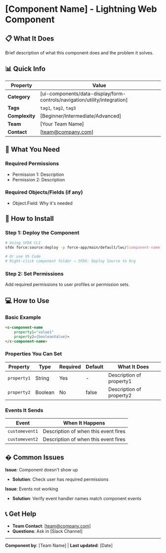 # [Component Name] - Lightning Web Component

## 📋 What It Does
Brief description of what this component does and the problem it solves.

## 📊 Quick Info

| Property | Value |
|----------|--------|
| **Category** | [ui-components/data-display/form-controls/navigation/utility/integration] |
| **Tags** | `tag1`, `tag2`, `tag3` |
| **Complexity** | [Beginner/Intermediate/Advanced] |
| **Team** | [Your Team Name] |
| **Contact** | [team@company.com] |

## 🔧 What You Need

### Required Permissions
- Permission 1: Description
- Permission 2: Description

### Required Objects/Fields (if any)
- Object.Field: Why it's needed

## 🚀 How to Install

### Step 1: Deploy the Component
```bash
# Using SFDX CLI
sfdx force:source:deploy -p force-app/main/default/lwc/[component-name] -u [your-org]

# Or use VS Code
# Right-click component folder → SFDX: Deploy Source to Org
```

### Step 2: Set Permissions
Add required permissions to user profiles or permission sets.

## 💻 How to Use

### Basic Example
```html
<c-component-name
    property1="value1"
    property2={booleanValue}>
</c-component-name>
```

### Properties You Can Set

| Property | Type | Required | Default | What It Does |
|----------|------|----------|---------|--------------|
| `property1` | String | Yes | - | Description of property1 |
| `property2` | Boolean | No | false | Description of property2 |

### Events It Sends

| Event | When It Happens |
|-------|-----------------|
| `customevent1` | Description of when this event fires |
| `customevent2` | Description of when this event fires |

## � Common Issues

**Issue**: Component doesn't show up
- **Solution**: Check user has required permissions

**Issue**: Events not working
- **Solution**: Verify event handler names match component events

## 📞 Get Help
- **Team Contact**: [team@company.com]
- **Questions**: Ask in [Slack Channel]

---

**Component by**: [Team Name] | **Last updated**: [Date]